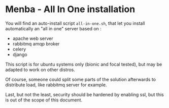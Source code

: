 # Menba - All In One installation

You will find an auto-install script `all-in-one.sh`, that let you install automatically an "all in one" server based on :
- apache web server
- rabbitmq amqp broker
- celery
- django

This script is for ubuntu systems only (bionic and focal tested), but may be adapted to work on other distros.

Of course, someone could split some parts of the solution afterwards to distribute load, like rabbitmq server for example.

Last, but not the least, security should be hardened by enabling ssl, but this is out of the scope of this document.
